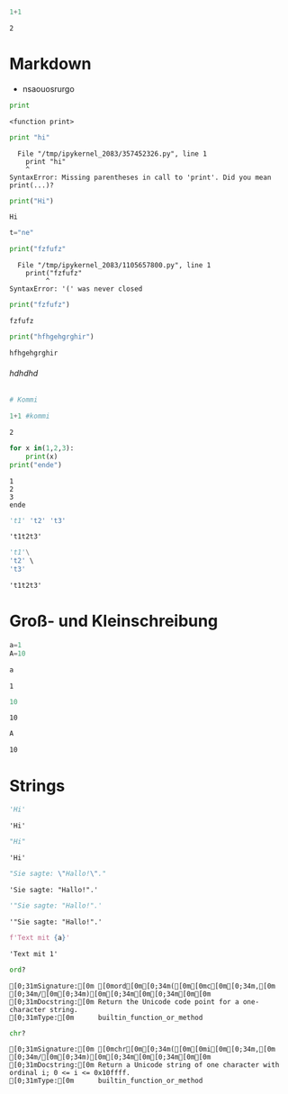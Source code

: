 ```python
1+1
```




    2



# Markdown

* nsaouosrurgo


```python
print
```




    <function print>




```python
print "hi"
```


      File "/tmp/ipykernel_2083/357452326.py", line 1
        print "hi"
        ^
    SyntaxError: Missing parentheses in call to 'print'. Did you mean print(...)?




```python
print("Hi")
```

    Hi



```python
t="ne"
```


```python
print("fzfufz"
```


      File "/tmp/ipykernel_2083/1105657800.py", line 1
        print("fzfufz"
             ^
    SyntaxError: '(' was never closed




```python
print("fzfufz")
```

    fzfufz



```python
print("hfhgehgrghir")
```

    hfhgehgrghir


###### hdhdhd


```python
# Kommi
```


```python
1+1 #kommi
```




    2




```python
for x in(1,2,3):
    print(x)
print("ende")
```

    1
    2
    3
    ende



```python
't1' 't2' 't3'
```




    't1t2t3'




```python
't1'\
't2' \
't3'
```




    't1t2t3'



# Groß- und Kleinschreibung


```python
a=1
A=10
```


```python
a
```




    1




```python
10
```




    10




```python
A
```




    10



# Strings


```python
'Hi'
```




    'Hi'




```python
"Hi"
```




    'Hi'




```python
"Sie sagte: \"Hallo!\"."
```




    'Sie sagte: "Hallo!".'




```python
'"Sie sagte: "Hallo!".'
```




    '"Sie sagte: "Hallo!".'




```python
f'Text mit {a}'
```




    'Text mit 1'




```python
ord?
```


    [0;31mSignature:[0m [0mord[0m[0;34m([0m[0mc[0m[0;34m,[0m [0;34m/[0m[0;34m)[0m[0;34m[0m[0;34m[0m[0m
    [0;31mDocstring:[0m Return the Unicode code point for a one-character string.
    [0;31mType:[0m      builtin_function_or_method




```python
chr?
```


    [0;31mSignature:[0m [0mchr[0m[0;34m([0m[0mi[0m[0;34m,[0m [0;34m/[0m[0;34m)[0m[0;34m[0m[0;34m[0m[0m
    [0;31mDocstring:[0m Return a Unicode string of one character with ordinal i; 0 <= i <= 0x10ffff.
    [0;31mType:[0m      builtin_function_or_method




```python

```
